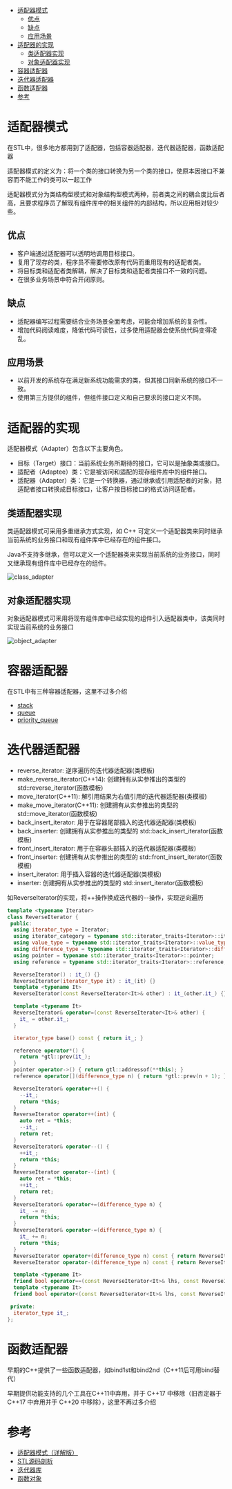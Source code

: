 - [适配器模式](#适配器模式)
  - [优点](#优点)
  - [缺点](#缺点)
  - [应用场景](#应用场景)
- [适配器的实现](#适配器的实现)
  - [类适配器实现](#类适配器实现)
  - [对象适配器实现](#对象适配器实现)
- [容器适配器](#容器适配器)
- [迭代器适配器](#迭代器适配器)
- [函数适配器](#函数适配器)
- [参考](#参考)

# 适配器模式

在STL中，很多地方都用到了适配器，包括容器适配器，迭代器适配器，函数适配器

适配器模式的定义为：将一个类的接口转换为另一个类的接口，使原本因接口不兼容而不能工作的类可以一起工作

适配器模式分为类结构型模式和对象结构型模式两种，前者类之间的耦合度比后者高，且要求程序员了解现有组件库中的相关组件的内部结构，所以应用相对较少些。

## 优点

- 客户端通过适配器可以透明地调用目标接口。
- 复用了现存的类，程序员不需要修改原有代码而重用现有的适配者类。
- 将目标类和适配者类解耦，解决了目标类和适配者类接口不一致的问题。
- 在很多业务场景中符合开闭原则。

## 缺点

- 适配器编写过程需要结合业务场景全面考虑，可能会增加系统的复杂性。
- 增加代码阅读难度，降低代码可读性，过多使用适配器会使系统代码变得凌乱。

## 应用场景

- 以前开发的系统存在满足新系统功能需求的类，但其接口同新系统的接口不一致。
- 使用第三方提供的组件，但组件接口定义和自己要求的接口定义不同。

# 适配器的实现

适配器模式（Adapter）包含以下主要角色。

- 目标（Target）接口：当前系统业务所期待的接口，它可以是抽象类或接口。
- 适配者（Adaptee）类：它是被访问和适配的现存组件库中的组件接口。
- 适配器（Adapter）类：它是一个转换器，通过继承或引用适配者的对象，把适配者接口转换成目标接口，让客户按目标接口的格式访问适配者。

## 类适配器实现

类适配器模式可采用多重继承方式实现，如 C++ 可定义一个适配器类来同时继承当前系统的业务接口和现有组件库中已经存在的组件接口。

Java不支持多继承，但可以定义一个适配器类来实现当前系统的业务接口，同时又继承现有组件库中已经存在的组件。

![class_adapter](images/class_adapter.gif)

## 对象适配器实现

对象适配器模式可釆用将现有组件库中已经实现的组件引入适配器类中，该类同时实现当前系统的业务接口

![object_adapter](images/object_adapter.gif)

# 容器适配器

在STL中有三种容器适配器，这里不过多介绍

- [stack](stack.md)
- [queue](queue.md)
- [priority_queue](priority_queue.md)

# 迭代器适配器

- reverse_iterator: 逆序遍历的迭代器适配器(类模板)
- make_reverse_iterator(C++14): 创建拥有从实参推出的类型的 std::reverse_iterator(函数模板)
- move_iterator(C++11): 解引用结果为右值引用的迭代器适配器(类模板)
- make_move_iterator(C++11): 创建拥有从实参推出的类型的 std::move_iterator(函数模板)
- back_insert_iterator: 用于在容器尾部插入的迭代器适配器(类模板)
- back_inserter: 创建拥有从实参推出的类型的 std::back_insert_iterator(函数模板)
- front_insert_iterator: 用于在容器头部插入的迭代器适配器(类模板)
- front_inserter: 创建拥有从实参推出的类型的 std::front_insert_iterator(函数模板)
- insert_iterator: 用于插入容器的迭代器适配器(类模板)
- inserter: 创建拥有从实参推出的类型的 std::insert_iterator(函数模板)

如ReverseIterator的实现，将++操作换成迭代器的--操作，实现逆向遍历

```cpp
template <typename Iterator>
class ReverseIterator {
 public:
  using iterator_type = Iterator;
  using iterator_category = typename std::iterator_traits<Iterator>::iterator_category;
  using value_type = typename std::iterator_traits<Iterator>::value_type;
  using difference_type = typename std::iterator_traits<Iterator>::difference_type;
  using pointer = typename std::iterator_traits<Iterator>::pointer;
  using reference = typename std::iterator_traits<Iterator>::reference;

  ReverseIterator() : it_() {}
  ReverseIterator(iterator_type it) : it_(it) {}
  template <typename It>
  ReverseIterator(const ReverseIterator<It>& other) : it_(other.it_) {}

  template <typename It>
  ReverseIterator& operator=(const ReverseIterator<It>& other) {
    it_ = other.it_;
  }

  iterator_type base() const { return it_; }

  reference operator*() {
    return *gtl::prev(it_);
  }
  pointer operator->() { return gtl::addressof(**this); }
  reference operator[](difference_type n) { return *gtl::prev(n + 1); }

  ReverseIterator& operator++() {
    --it_;
    return *this;
  }
  ReverseIterator operator++(int) {
    auto ret = *this;
    --it_;
    return ret;
  }
  ReverseIterator& operator--() {
    ++it_;
    return *this;
  }
  ReverseIterator operator--(int) {
    auto ret = *this;
    ++it_;
    return ret;
  }
  ReverseIterator& operator+=(difference_type n) {
    it_ -= n;
    return *this;
  }
  ReverseIterator& operator-=(difference_type n) {
    it_ += n;
    return *this;
  }
  ReverseIterator operator+(difference_type n) const { return ReverseIterator(it_ - n); }
  ReverseIterator operator-(difference_type n) const { return ReverseIterator(it_ + n); }

  template <typename It>
  friend bool operator==(const ReverseIterator<It>& lhs, const ReverseIterator<It>& rhs);
  template <typename It>
  friend bool operator<(const ReverseIterator<It>& lhs, const ReverseIterator<It>& rhs);

 private:
  iterator_type it_;
};
```

# 函数适配器

早期的C++提供了一些函数适配器，如bind1st和bind2nd（C++11后可用bind替代）

早期提供功能支持的几个工具在C++11中弃用，并于 C++17 中移除（旧否定器于 C++17 中弃用并于 C++20 中移除），这里不再过多介绍

# 参考

- [适配器模式（详解版）](http://c.biancheng.net/view/1361.html)
- [STL源码剖析](https://item.jd.com/11821611.html)
- [迭代器库](https://zh.cppreference.com/w/cpp/iterator)
- [函数对象](https://zh.cppreference.com/w/cpp/utility/functional)